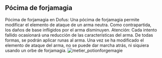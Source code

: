 ## Pócima de forjamagia
Pócima de forjamagia en Dofus: Una pócima de forjamagia permite modificar el elemento de ataque de un arma neutra. Como contrapartida, los daños de base infligidos por el arma disminuyen.
Atención: Cada intento fallido ocasionará una reducción de las características del arma. De todas formas, se podrán aplicar runas al arma.
Una vez se ha modificado el elemento de ataque del arma, no se puede dar marcha atrás, ni siquiera usando un orbe de forjamagia.
![metier_potionforgemagie](https://media.discordapp.net/attachments/1107006154426560682/1107008108598927500/metier_potionforgemagie-200x200.png)